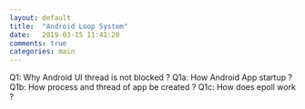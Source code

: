 ```yaml
---
layout: default
title:  "Android Loop System"
date:   2019-03-15 11:41:20
comments: true
categories: main
---
```



Q1: Why Android UI thread is not blocked ?
  Q1a: How Android App startup ?
  Q1b: How process and thread of app be created ?
  Q1c: How does epoll work ?
